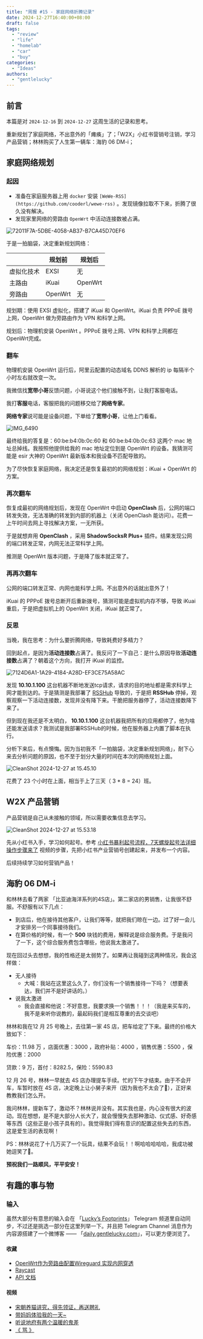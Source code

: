 ```yaml
---
title: "周报 #15 - 家庭网络折腾记录"
date: 2024-12-27T16:40:00+08:00
draft: false
tags: 
  - "review"
  - "life"
  - "homelab"
  - "car"
  - "buy"
categories: 
  - "Ideas"
authors:
  - "gentlelucky"
---
```


## 前言

本篇是对  `2024-12-16`  到  `2024-12-27`  这周生活的记录和思考。

重新规划了家庭网络，不出意外的「瘫痪」了；「W2X」小红书营销号注销，学习产品营销；林林购买了人生第一辆车：海豹 06 DM-i；

## 家庭网络规划

### 起因

- 准备在家庭服务器上用 `docker` 安装 `[WeWe-RSS](https://github.com/cooderl/wewe-rss)` 。发现镜像拉取不下来，折腾了很久没有解决。
- 发现家里网络的旁路由 `OpenWrt` 中活动连接数被占满。

![72011F7A-5DBE-4058-AB37-B7CA45D70EF6](https://image.gentlelucky.com/72011F7A-5DBE-4058-AB37-B7CA45D70EF6.png)

于是一拍脑袋，决定重新规划网络：

|            | 规划前  | 规划后  |
| ---------- | ------- | ------- |
| 虚拟化技术 | EXSI    | 无      |
| 主路由     | iKuai   | OpenWrt |
| 旁路由     | OpenWrt | 无      |

规划期：使用 EXSI 虚拟化，搭建了 iKuai 和 OpenWrt。iKuai 负责 PPPoE 拨号上网，OpenWrt 做为旁路由作为 VPN 和科学上网。

规划后：物理机安装 OpenWrt 。PPPoE 拨号上网、VPN 和科学上网都在OpenWrt完成。

### 翻车

物理机安装 OpenWrt 运行后，阿里云配置的动态域名 DDNS 解析的 ip 每隔半个小时左右就改变一次。

我微信找**宽带小哥**反馈问题，小哥说这个他们接触不到，让我打客服电话。

我打**客服**电话，客服把我的问题移交给了**网络专家**。

**网络专家**说可能是设备问题，下单给了**宽带小哥**，让他上门看看。

![IMG_6490](https://image.gentlelucky.com/IMG_6490.JPG)

最终给我的答复是：60:be:b4:0b:0c:60 和 60:be:b4:0b:0c:63 这两个 mac 地址总掉线。我按照他提供给我的 mac 地址定位到是 OpenWrt 的设备。我猜测可能是 esir 大神的 OpenWrt 最新版本和我设备不匹配导致的。

为了尽快恢复家庭网络，我决定还是恢复最初的的网络规划：iKuai + OpenWrt 的方案。

### 再次翻车

恢复成最初的网络规划后，发现在 OpenWrt 中启动 **OpenClash** 后，公网的端口转发失效，无法准确的转发到内部的机器上（关闭 OpenClash 能访问）。花费一上午时间去网上寻找解决方案，一无所获。

于是就想弃用 **OpenClash** ，采用 **ShadowSocksR Plus+** 插件。结果发现公网的端口转发正常，内网无法正常科学上网。

推测是 OpenWrt 版本问题，于是降了版本就正常了。

### 再再次翻车

公网的端口转发正常、内网也能科学上网。不出意外的话就出意外了！

iKuai 的 PPPoE 拨号总断开后重新拨号，猜测可能是虚拟机内存不够，导致 iKuai 重启，于是把虚拟机上的 OpenWrt 关闭，iKuai 就正常了。

### 反思

当晚，我在思考：为什么要折腾网络，导致耗费好多精力？

回到起点，是因为**活动连接数**占满了。我反问了一下自己：是什么原因导致**活动连接数**占满了？朝着这个方向，我打开 iKuai 的监控。

![7124D6A1-1A29-4184-A28D-EF3CE75A58AC](https://image.gentlelucky.com/7124D6A1-1A29-4184-A28D-EF3CE75A58AC.png)

发现 **10.10.1.100** 这台机器不断地发送tcp请求，请求的目的地址都是需求科学上网才能到达的。于是猜测是我部署了 [RSSHub](https://rsshub.app/) 导致的，于是把 **RSSHub** 停掉，观察观察一下活动连接数，发现并没有降下来。干脆把服务器停了，活动连接数降下来了。

但到现在我还是不太明白， **10.10.1.100** 这台机器我把所有的应用都停了，他为啥还能发送请求？我测试是我部署RSSHub的时候，他在服务器上内置了脚本在执行。

分析下来后，有点懊悔。因为当初我不「一拍脑袋，决定重新规划网络」，耐下心来去分析问题的原因，也不至于划分大量的时间在本次的网络规划上面。

![CleanShot 2024-12-27 at 15.45.10](https://image.gentlelucky.com/CleanShot%202024-12-27%20at%2015.45.10.png)

花费了 23 个小时在上面，相当于上了三天（ 3 * 8 = 24）班。

## W2X 产品营销

产品营销是自己从未接触的领域，所以需要收集信息去学习。

![CleanShot 2024-12-27 at 15.53.18](https://image.gentlelucky.com/CleanShot%202024-12-27%20at%2015.53.18.png)

先从小红书入手，学习如何起号。参考 [小红书暴利起号流程，7天螺旋起号法详细操作步骤来了](https://www.bilibili.com/video/BV1h6421f7c2/) 视频的步骤，先把小红书产业营销号创建起来，并发布一个内容。

后续持续学习如何营销产品！

## 海豹 06 DM-i

和林林去看了两家 「比亚迪海洋系列的4S店」。第二家店的男销售，让我很不舒服。不舒服有以下几点：

- 到店后，他在接待其他客户，让我们等等，就把我们晾在一边。过了好一会儿才安排另一个同事接待我们。
- 在算价格的时候，有一个 **500** 块钱的费用，解释说是综合服务费。于是我问了一下，这个综合服务费包含哪些，他说我太激进了。

现在回过头去想想，我的性格还是太弱势了。如果再让我碰到这两种情况，我会这样做：

- 无人接待
  - 大喊：我站在这里这么久了，你们没有一个销售接待一下吗？（想要表达，我们并不是好讲话的。）
- 说我太激进
  - 我会直接和他说：不好意思，我要求换一个销售！！！（我是来买车的，我不是来听你说教的，最起码我们是相互尊重的去交谈吧）

林林和我在12 月 25 号晚上，去往第一家 4S 店，把车给定了下来。最终的价格大致如下：

车价：11.98 万 ，店面优惠：3000 ，政府补贴：4000 ，销售优惠：5500 ，保险优惠：2000

贷款：9 万，首付：8282.5，保险：5590.83

12 月 26 号，林林一早就去 4S 店办理提车手续。忙的下午才结束。由于不会开车，车暂时放在 4S 店，决定晚上让小舅子来开（因为我也不太会了🤣），正好来教教我们怎么开。

我问林林，提新车了，激动不？林林说并没有。其实我也是，内心没有很大的波动。现在想想，是不是大部分人长大了，就会慢慢失去那种激动、仪式感、好奇感等东西（这些正是小孩子具有的）。我觉得我们得有意识的配置这些失去的东西，这是爱生活的表现啊！

PS：林林说花了十几万买了一个玩具，结果不会玩！！啊哈哈哈哈哈，我成功被她逗笑了🤣。

**预祝我们一路顺风，平平安安！**

## 有趣的事与物

### 输入

虽然大部分有意思的输入会在 「[Lucky’s Footprints](https://t.me/wxluckya)」 Telegram 频道里自动同步，不过还是挑选一部分在这里列举一下。并且把 Telegram Channel 消息作为内容源搭建了一个微博客 —— 「[daily.gentlelucky.com](https://daily.gentlelucky.com/)」，可以更方便浏览了。

#### 收藏

- [OpenWrt作为旁路由配置Wireguard 实现内网穿透](https://doc.vben.pro/)
- [Raycast](https://www.raycast.com/)
- [API 文档](https://www.showdoc.com.cn/)

#### 视频

- [宋朝养猫讲究，得先领证，再送聘礼](https://www.bilibili.com/video/av113048841029755)
- [带妈妈体验我的一天~](https://www.bilibili.com/video/av113572441037152)
- [听说地府有两个温暖的鬼差](https://www.bilibili.com/video/av113521757002861)
- [《 骂 》](https://www.bilibili.com/video/av113643542810533)
